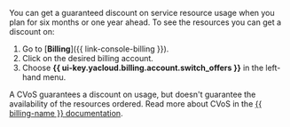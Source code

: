 You can get a guaranteed discount on service resource usage when you plan for six months or one year ahead. To see the resources you can get a discount on:

1. Go to [**Billing**]({{ link-console-billing }}).
1. Click on the desired billing account.
1. Choose **{{ ui-key.yacloud.billing.account.switch_offers }}** in the left-hand menu.

A CVoS guarantees a discount on usage, but doesn't guarantee the availability of the resources ordered.  Read more about CVoS in the [{{ billing-name }} documentation](../../billing/concepts/cvos.md).